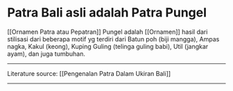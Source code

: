 # Patra Bali asli adalah Patra Pungel
[[Ornamen Patra atau Pepatran]] Pungel adalah [[Ornamen]] hasil dari stilisasi dari beberapa motif yg terdiri dari Batun poh (biji mangga), Ampas nagka, Kakul (keong), Kuping Guling (telinga guling babi), Util (jangkar ayam), dan juga tumbuhan.

---

Literature source: [[Pengenalan Patra Dalam Ukiran Bali]]

---